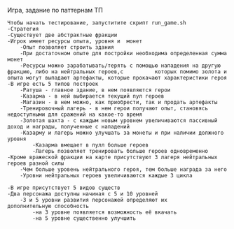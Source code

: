 Игра, задание по паттернам ТП

	Чтобы начать тестирование, запуститите скрипт run_game.sh
	-Стратегия
	-Существует две абстрактные фракции
	-Игрок имеет ресурсы опыта, уровня и  монет
		-Опыт позволяет строить здания
		-При достаточном опыте для постройки необходима определенная сумма монет
		-Ресурсы можно зарабатывать/терять с помощью нападения на другую фракцию, либо на нейтральных героев,с 			которых	помимо золота и опыта могут выпадают артефакты, которые прокачают характеристики героя
	-В игре есть 5 типов построек
		-Ратуша - главное здание, в нем появляются герои
		-Казарма - в ней выбирается текущий пул героев
		-Магазин - в нем можно, как приобрести, так и продать артефакты
		-Тренировочный лагерь - в нем герои получают опыт, становясь недоступными для сражений на какое-то время
		-Золотая шахта - с каждым новым уровнем увеличиваются пассивный доход и награды, полученные с нападений
		-Казарму и лагерь можно улучшать за монеты и при наличии должного уровня
			-Казарма вмещает в пулл больше героев
			-Лагерь позволяет тренировать больше героев одновременно
	-Кроме вражеской фракции на карте присутствуют 3 лагеря нейтральных героев разной силы
		-Чем больше уровень нейтрального героя, тем больше награда за него
		-Уровни нейтральных героев увеличиваются каждые 3 цикла
	
	-В игре присутствует 5 видов существ
	-Два персонажа доступны начиная с 5 и 10 уровней
		-3 и 5 уровни развития персонажей определяют их 						дополнительную способность
			-на 3 уровне появляется возможность её вкачать
			-на 5 уровне существенно улучшить
	
